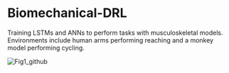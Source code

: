 # Biomechanical-DRL
Training LSTMs and ANNs to perform tasks with musculoskeletal models. Environments include human arms performing reaching and a monkey model performing cycling.

![Fig1_github](https://github.com/saxenalab-neuro/Biomechanical-DRL/assets/77393494/8f3ea9a7-9e2d-41c8-b29e-24813ecb8d47)
